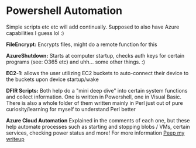 # Powershell Automation

Simple scripts etc etc will add continually. Supposed to also have Azure capabilities I guess lol :)

**FileEncrypt:** Encrypts files, might do a remote function for this

**AzureShutdown:** Starts at computer startup, checks auth keys for certain programs (see: O365 etc) and uhh... some other things. :)

**EC2-1:** allows the user utilizing EC2 buckets to auto-connect their device to the buckets upon device startup/wake

**DFIR Scripts:** Both help do a "mini deep dive" into certain system functions and collect information. One is written in Powershell, one in Visual Basic. There is also a whole folder of them written mainly in Perl just out of pure curiosity/learning for myself to understand Perl better

**Azure Cloud Automation** Explained in the comments of each one, but these help automate processes such as starting and stopping blobs / VMs, certain services, checking power status and more! For more information [Peep my writeup](https://docs.google.com/document/d/1ds-HQzeIXBF2YlDxReBwciWrFIARTAQG/edit?usp=sharing&ouid=101313070399656099357&rtpof=true&sd=true)

